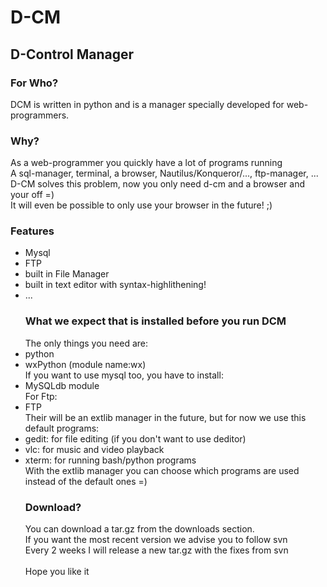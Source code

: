 # D-CM #
## D-Control Manager ##
### For Who? ###
DCM is written in python and is a manager specially developed for web-programmers.
### Why? ###
As a web-programmer you quickly have a lot of programs running<br>
A sql-manager, terminal, a browser, Nautilus/Konqueror/..., ftp-manager, ...<br>
D-CM solves this problem, now you only need d-cm and a browser and your off =)<br>
It will even be possible to only use your browser in the future! ;)<br>
<h3>Features</h3>
<ul><li>Mysql<br>
</li><li>FTP<br>
</li><li>built in File Manager<br>
</li><li>built in text editor with syntax-highlithening!<br>
</li><li>...<br>
<h3>What we expect that is installed before you run DCM</h3>
The only things you need are:<br>
</li><li>python<br>
</li><li>wxPython  (module name:wx)<br>
If you want to use mysql too, you have to install:<br>
</li><li>MySQLdb module<br>
For Ftp:<br>
</li><li>FTP<br>
Their will be an extlib manager in the future, but for now we use this default programs:<br>
</li><li>gedit: for file editing (if you don't want to use deditor)<br>
</li><li>vlc:   for music and video playback<br>
</li><li>xterm: for running bash/python programs<br>
With the extlib manager you can choose which programs are used instead of the default ones =)<br>
<h3>Download?</h3>
You can download a tar.gz from the downloads section.<br>
If you want the most recent version we advise you to follow svn<br>
Every 2 weeks I will release a new tar.gz with the fixes from svn<br>
<br>
Hope you like it
